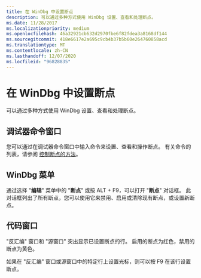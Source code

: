 ```yaml
---
title: 在 WinDbg 中设置断点
description: 可以通过多种方式使用 WinDbg 设置、查看和处理断点。
ms.date: 11/28/2017
ms.localizationpriority: medium
ms.openlocfilehash: 46a32921cb632d2970fbe6f82fdea3a8168df144
ms.sourcegitcommit: 418e6617e2a695c9cb4b37b5b60e264760858acd
ms.translationtype: MT
ms.contentlocale: zh-CN
ms.lasthandoff: 12/07/2020
ms.locfileid: "96828835"
---
```

# <a name="setting-breakpoints-in-windbg"></a>在 WinDbg 中设置断点


可以通过多种方式使用 WinDbg 设置、查看和处理断点。

## <a name="span-iddebugger_command_windowspanspan-iddebugger_command_windowspanspan-iddebugger_command_windowspandebugger-command-window"></a><span id="Debugger_Command_Window"></span><span id="debugger_command_window"></span><span id="DEBUGGER_COMMAND_WINDOW"></span>调试器命令窗口


您可以通过在调试器命令窗口中输入命令来设置、查看和操作断点。 有关命令的列表，请参阅 [控制断点的方法](methods-of-controlling-breakpoints.md)。

## <a name="span-idwindbg_menuspanspan-idwindbg_menuspanspan-idwindbg_menuspanwindbg-menu"></a><span id="WinDbg_Menu"></span><span id="windbg_menu"></span><span id="WINDBG_MENU"></span>WinDbg 菜单


通过选择 "**编辑**" 菜单中的 "**断点**" 或按 ALT + F9，可以打开 "**断点**" 对话框。 此对话框列出了所有断点，您可以使用它来禁用、启用或清除现有断点，或设置新断点。

## <a name="span-idcode_windowsspanspan-idcode_windowsspanspan-idcode_windowsspancode-windows"></a><span id="Code_Windows"></span><span id="code_windows"></span><span id="CODE_WINDOWS"></span>代码窗口


"反汇编" 窗口和 "源窗口" 突出显示已设置断点的行。 启用的断点为红色，禁用的断点为黄色。

如果在 "反汇编" 窗口或源窗口中的特定行上设置光标，则可以按 F9 在该行设置断点。

 

 





